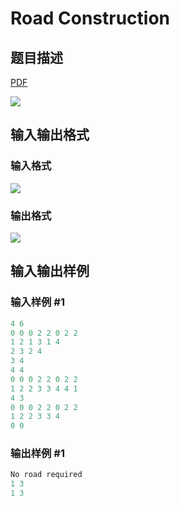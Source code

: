 # Road Construction

## 题目描述

[problemUrl]: https://uva.onlinejudge.org/index.php?option=com_onlinejudge&Itemid=8&category=19&page=show_problem&problem=1665

[PDF](https://uva.onlinejudge.org/external/107/p10724.pdf)

![](https://cdn.luogu.com.cn/upload/vjudge_pic/UVA10724/fffc347adff634fde2d9175992bbe0774e380392.png)

## 输入输出格式

### 输入格式

![](https://cdn.luogu.com.cn/upload/vjudge_pic/UVA10724/b181287713d367d429acfbd29ca8d1f166ff7ec6.png)

### 输出格式

![](https://cdn.luogu.com.cn/upload/vjudge_pic/UVA10724/7b793bb1fcb5ec6413fddbb1cf773c501a84e267.png)

## 输入输出样例

### 输入样例 #1

```cpp
4 6
0 0 0 2 2 0 2 2
1 2 1 3 1 4
2 3 2 4
3 4
4 4
0 0 0 2 2 0 2 2
1 2 2 3 3 4 4 1
4 3
0 0 0 2 2 0 2 2
1 2 2 3 3 4
0 0
```


### 输出样例 #1

```cpp
No road required
1 3
1 3
```


